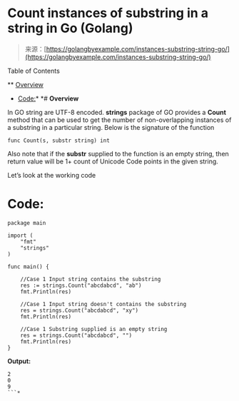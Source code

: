<!--yml
category: 未分类
date: 2024-10-13 06:12:48
-->

# Count instances of substring in a string in Go (Golang)

> 来源：[https://golangbyexample.com/instances-substring-string-go/](https://golangbyexample.com/instances-substring-string-go/)

Table of Contents

 **   [Overview](#Overview "Overview")
*   [Code:](#Code " Code:")*  *# **Overview**

In GO string are UTF-8 encoded. **strings** package of GO provides a **Count** method that can be used to get the number of non-overlapping instances of a substring in a particular string.
Below is the signature of the function

```
func Count(s, substr string) int
```

Also note that if the **substr** supplied to the function is an empty string, then return value will be 1+ count of Unicode Code points in the given string.

Let’s look at the working code

#  **Code:**

```
package main

import (
    "fmt"
    "strings"
)

func main() {

    //Case 1 Input string contains the substring
    res := strings.Count("abcdabcd", "ab")
    fmt.Println(res)

    //Case 1 Input string doesn't contains the substring
    res = strings.Count("abcdabcd", "xy")
    fmt.Println(res)

    //Case 1 Substring supplied is an empty string
    res = strings.Count("abcdabcd", "")
    fmt.Println(res)
}
```

**Output:**

```
2
0
9
```*